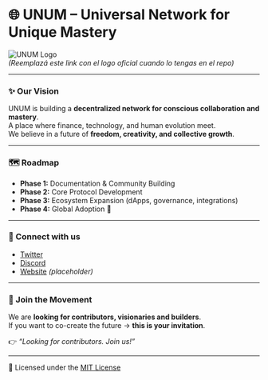 # 🌐 UNUM – Universal Network for Unique Mastery

![UNUM Logo](https://via.placeholder.com/400x120.png?text=UNUM+LOGO)  
*(Reemplazá este link con el logo oficial cuando lo tengas en el repo)*

---

### ✨ Our Vision
UNUM is building a **decentralized network for conscious collaboration and mastery**.  
A place where finance, technology, and human evolution meet.  
We believe in a future of **freedom, creativity, and collective growth**.

---

### 🗺 Roadmap
- **Phase 1:** Documentation & Community Building  
- **Phase 2:** Core Protocol Development  
- **Phase 3:** Ecosystem Expansion (dApps, governance, integrations)  
- **Phase 4:** Global Adoption 🚀  

---

### 🔗 Connect with us
- [Twitter](https://twitter.com/)  
- [Discord](https://discord.com/)  
- [Website](https://unum.org/) *(placeholder)*  

---

### 🤝 Join the Movement
We are **looking for contributors, visionaries and builders**.  
If you want to co-create the future → **this is your invitation**.  

👉 *“Looking for contributors. Join us!”*  

---

📜 Licensed under the [MIT License](./LICENSE)
